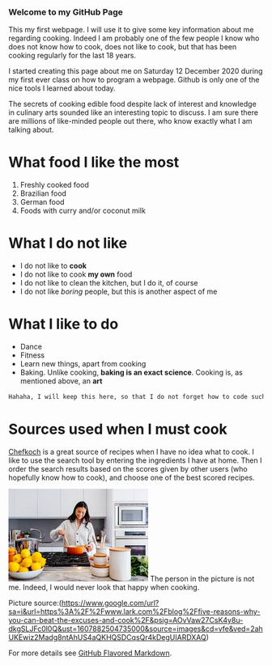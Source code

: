 
### Welcome to my GitHub Page

This my  first webpage. I will use it to give some key information about me regarding cooking. Indeed I am probably one of the few people I know who does not know how to cook, does not like to cook, but that has been cooking regularly for the last 18 years.   

I started creating this page about me on Saturday 12 December 2020 during my first ever class on how to program a webpage. Github is only one of the nice tools I learned about today.

The secrets of cooking edible food despite lack of interest and knowledge in culinary arts sounded like an interesting topic to discuss. I am sure there are millions of like-minded people out there, who know exactly what I am talking about.   

# What food I like the most
1. Freshly cooked food
2. Brazilian food
3. German food
4. Foods with curry and/or coconut milk

# What I do not like
- I do not like to **cook** 
- I do not like to cook **my own** food
- I do not like to clean the kitchen, but I do it, of course
- I do not like _boring_ people, but this is another aspect of me

# What I like to do
- Dance
- Fitness
- Learn new things, apart from cooking
- Baking. Unlike cooking, **baking is an exact science**. Cooking is, as mentioned above, an **art**

```markdown
Hahaha, I will keep this here, so that I do not forget how to code such a framed text. I will get there some day.  
```
# Sources used when I must cook
[Chefkoch](https://www.chefkoch.de/) is a great source of recipes when I have no idea what to cook. I like to use the search tool by entering the ingredients I have at home. Then I order the search results based on the scores given by other users (who hopefully know how to cook), and choose one of the best scored recipes.   

![Image](cook.jpg)   The person in the picture is not me. Indeed, I would never look that happy when cooking. 

Picture source:(https://www.google.com/url?sa=i&url=https%3A%2F%2Fwww.lark.com%2Fblog%2Ffive-reasons-why-you-can-beat-the-excuses-and-cook%2F&psig=AOvVaw27CsK4y8u-dkgSLJFc0l0Q&ust=1607882504735000&source=images&cd=vfe&ved=2ahUKEwiz2Madg8ntAhUS4aQKHQSDCqsQr4kDegUIARDXAQ)



For more details see [GitHub Flavored Markdown](https://guides.github.com/features/mastering-markdown/).


